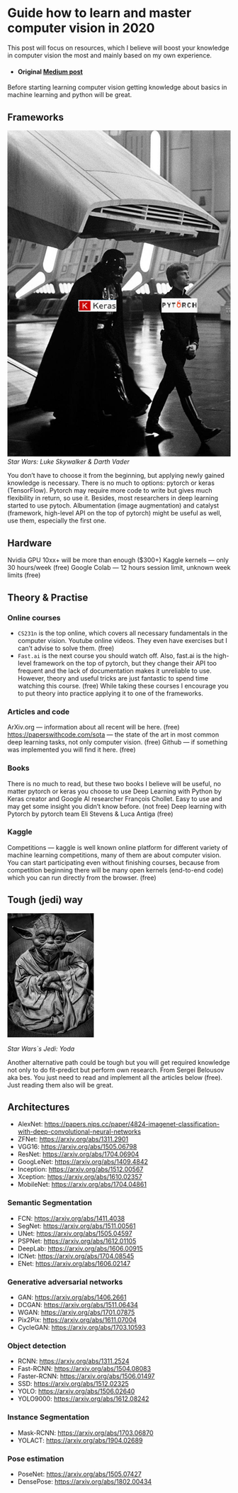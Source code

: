 # Guide how to learn and master computer vision in 2020

This post will focus on resources, which I believe will boost your knowledge in computer vision the most and mainly based on my own experience.

* #### Original [Medium post](https://towardsdatascience.com/guide-to-learn-computer-vision-in-2020-36f19d92c934)

Before starting learning computer vision getting knowledge about basics in machine learning and python will be great.

## Frameworks
![keras_vs_torch.png](/images/guide_cv/keras_vs_torch.png)
*Star Wars: Luke Skywalker & Darth Vader*

You don’t have to choose it from the beginning, but applying newly gained knowledge is necessary.
There is no much to options: pytorch or keras (TensorFlow). Pytorch may require more code to write but gives much flexibility in return, so use it. Besides, most researchers in deep learning started to use pytoch.
Albumentation (image augmentation) and catalyst (framework, high-level API on the top of pytorch) might be useful as well, use them, especially the first one.

## Hardware

Nvidia GPU 10xx+ will be more than enough ($300+)
Kaggle kernels — only 30 hours/week (free)
Google Colab — 12 hours session limit, unknown week limits (free)

## Theory & Practise

### Online courses

* ```CS231n``` is the top online, which covers all necessary fundamentals in the computer vision. Youtube online videos. They even have exercises but I can’t advise to solve them. (free)
* ```Fast.ai``` is the next course you should watch off. Also, fast.ai is the high-level framework on the top of pytorch, but they change their API too frequent and the lack of documentation makes it unreliable to use. However, theory and useful tricks are just fantastic to spend time watching this course. (free)
While taking these courses I encourage you to put theory into practice applying it to one of the frameworks.

### Articles and code

ArXiv.org — information about all recent will be here. (free)
https://paperswithcode.com/sota — the state of the art in most common deep learning tasks, not only computer vision. (free)
Github — if something was implemented you will find it here. (free)

### Books

There is no much to read, but these two books I believe will be useful, no matter pytorch or keras you choose to use
Deep Learning with Python by Keras creator and Google AI researcher François Chollet. Easy to use and may get some insight you didn’t know before. (not free)
Deep learning with Pytorch by pytorch team Eli Stevens & Luca Antiga (free)

### Kaggle

Competitions — kaggle is well known online platform for different variety of machine learning competitions, many of them are about computer vision. You can start participating even without finishing courses, because from competition beginning there will be many open kernels (end-to-end code) which you can run directly from the browser. (free)

## Tough (jedi) way

![jedi.png](/images/guide_cv/jedi.png)

*Star Wars`s Jedi: Yoda*

Another alternative path could be tough but you will get required knowledge not only to do fit-predict but perform own research. From Sergei Belousov aka bes.
You just need to read and implement all the articles below (free). Just reading them also will be great.

## Architectures

* AlexNet: <https://papers.nips.cc/paper/4824-imagenet-classification-with-deep-convolutional-neural-networks>
* ZFNet: <https://arxiv.org/abs/1311.2901>
* VGG16: <https://arxiv.org/abs/1505.06798>
* ResNet: <https://arxiv.org/abs/1704.06904>
* GoogLeNet: <https://arxiv.org/abs/1409.4842>
* Inception: <https://arxiv.org/abs/1512.00567>
* Xception: <https://arxiv.org/abs/1610.02357>
* MobileNet: <https://arxiv.org/abs/1704.04861>

### Semantic Segmentation

* FCN: <https://arxiv.org/abs/1411.4038>
* SegNet: <https://arxiv.org/abs/1511.00561>
* UNet: <https://arxiv.org/abs/1505.04597>
* PSPNet: <https://arxiv.org/abs/1612.01105>
* DeepLab: <https://arxiv.org/abs/1606.00915>
* ICNet: <https://arxiv.org/abs/1704.08545>
* ENet: <https://arxiv.org/abs/1606.02147>

### Generative adversarial networks

* GAN: <https://arxiv.org/abs/1406.2661>
* DCGAN: <https://arxiv.org/abs/1511.06434>
* WGAN: <https://arxiv.org/abs/1701.07875>
* Pix2Pix: <https://arxiv.org/abs/1611.07004>
* CycleGAN: <https://arxiv.org/abs/1703.10593>

### Object detection

* RCNN: <https://arxiv.org/abs/1311.2524>
* Fast-RCNN: <https://arxiv.org/abs/1504.08083>
* Faster-RCNN: <https://arxiv.org/abs/1506.01497>
* SSD: <https://arxiv.org/abs/1512.02325>
* YOLO: <https://arxiv.org/abs/1506.02640>
* YOLO9000: <https://arxiv.org/abs/1612.08242>
  
### Instance Segmentation

* Mask-RCNN: <https://arxiv.org/abs/1703.06870>
* YOLACT: <https://arxiv.org/abs/1904.02689>

### Pose estimation

* PoseNet: <https://arxiv.org/abs/1505.07427>
* DensePose: <https://arxiv.org/abs/1802.00434>